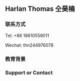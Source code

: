 ## Harlan Thomas 仝昊楠

<!--You can use the [editor on GitHub](https://github.com/HarlanThomas/HarlanThomas.github.io/edit/master/index.md) to maintain and preview the content for your website in Markdown files.
[comment]: Whenever you commit to this repository, GitHub Pages will run [Jekyll](https://jekyllrb.com/) to rebuild the pages in your site, from the content in your Markdown files.
-->
### 联系方式

Tel: +86 18610559011

Wechat: thn244976078

### 教育背景



### Support or Contact
<!--
Having trouble with Pages? Check out our [documentation](https://help.github.com/categories/github-pages-basics/) or [contact support](https://github.com/contact) and we’ll help you sort it out.
[comment]: ![star](https://gitee.com/itsay/resume/badge/star.svg?theme=white)](https://gitee.com/itsay/resume/stargazers)    
[comment]: ![fork](https://gitee.com/itsay/resume/badge/fork.svg?theme=white)](https://gitee.com/itsay/resume/members)
-->
